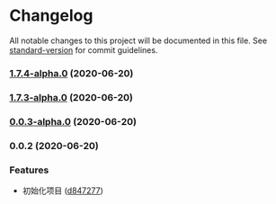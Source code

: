 # Changelog

All notable changes to this project will be documented in this file. See [standard-version](https://github.com/conventional-changelog/standard-version) for commit guidelines.

### [1.7.4-alpha.0](https://github.com/Summer-andy/react-loading-typescript/compare/v1.7.3-alpha.0...v1.7.4-alpha.0) (2020-06-20)

### [1.7.3-alpha.0](https://github.com/Summer-andy/react-loading-typescript/compare/v0.0.3-alpha.0...v1.7.3-alpha.0) (2020-06-20)

### [0.0.3-alpha.0](https://github.com/Summer-andy/react-loading-typescript/compare/v0.0.2...v0.0.3-alpha.0) (2020-06-20)

### 0.0.2 (2020-06-20)


### Features

* 初始化项目 ([d847277](https://github.com/Summer-andy/react-loading-typescript/commit/d8472773e8ad671d60b25f22011a44b69f78e503))
